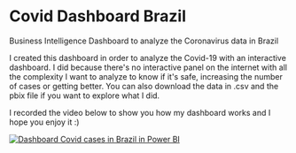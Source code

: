 # Covid Dashboard Brazil
Business Intelligence Dashboard to analyze the Coronavirus data in Brazil

I created this dashboard in order to analyze the Covid-19 with an interactive dashboard. I did because there's no interactive panel on the internet with all the complexity I want to analyze to know if it's safe, increasing the number of cases or getting better. You can also download the data in .csv and the pbix file if you want to explore what I did.

I recorded the video below to show you how my dashboard works and I hope you enjoy it :)

[![Dashboard Covid cases in Brazil in Power BI](http://img.youtube.com/vi/LI8JHn4zP_g/0.jpg)](http://www.youtube.com/watch?v=LI8JHn4zP_g "Video about the Covid cases in Brazil")

